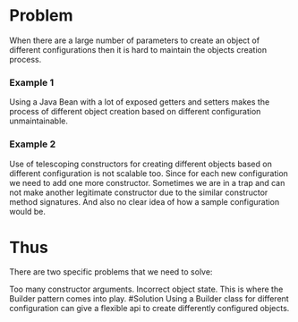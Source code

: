 # Problem
 When there are a large number of parameters to create an object of different configurations then it is hard to maintain the objects creation process.

### Example 1 
 Using a Java Bean with a lot of exposed getters and setters makes the process of different object creation based on different configuration unmaintainable.

### Example 2
Use of telescoping constructors for creating different objects based on different configuration is not scalable too. Since for each new configuration we need to add one more constructor. Sometimes we are in a trap and can not make another legitimate constructor due to the similar constructor method signatures. And also no clear idea of how a sample configuration would be.
 

# Thus
There are two specific problems that we need to solve:

Too many constructor arguments.
Incorrect object state.
This is where the Builder pattern comes into play.
#Solution
Using a Builder class for different configuration can give a flexible api to create differently configured objects.

